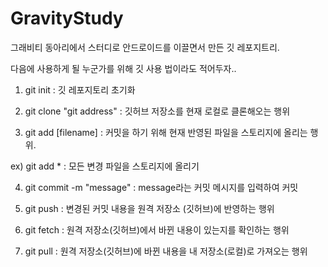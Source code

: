 # GravityStudy

그래비티 동아리에서 스터디로 안드로이드를 이끌면서 만든 깃 레포지트리.

다음에 사용하게 될 누군가를 위해 깃 사용 법이라도 적어두자..

1. git init : 깃 레포지토리 초기화

2. git clone "git address" : 깃허브 저장소를 현재 로컬로 클론해오는 행위

3. git add [filename] : 커밋을 하기 위해 현재 반영된 파일을 스토리지에 올리는 행위.

ex) git add * : 모든 변경 파일을 스토리지에 올리기

4. git commit -m "message" : message라는 커밋 메시지를 입력하여 커밋

5. git push : 변경된 커밋 내용을 원격 저장소 (깃허브)에 반영하는 행위

6. git fetch : 원격 저장소(깃허브)에서 바뀐 내용이 있는지를 확인하는 행위

7. git pull : 원격 저장소(깃허브)에 바뀐 내용을 내 저장소(로컬)로 가져오는 행위

